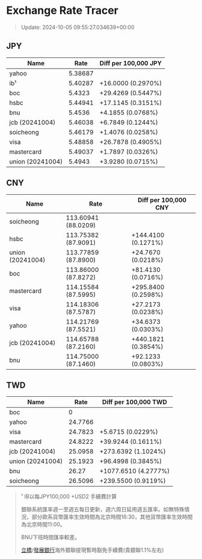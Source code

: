 # Exchange Rate Tracer

> Update: 2024-10-05 09:55:27.034639+00:00

## JPY

| Name             |    Rate | Diff per 100,000 JPY   |
|------------------|---------|------------------------|
| yahoo            | 5.38687 |                        |
| ib¹              | 5.40287 | +16.0000 (0.2970%)     |
| boc              | 5.4323  | +29.4269 (0.5447%)     |
| hsbc             | 5.44941 | +17.1145 (0.3151%)     |
| bnu              | 5.4536  | +4.1855 (0.0768%)      |
| jcb (20241004)   | 5.46038 | +6.7849 (0.1244%)      |
| soicheong        | 5.46179 | +1.4076 (0.0258%)      |
| visa             | 5.48858 | +26.7878 (0.4905%)     |
| mastercard       | 5.49037 | +1.7897 (0.0326%)      |
| union (20241004) | 5.4943  | +3.9280 (0.0715%)      |

## CNY

| Name             | Rate                | Diff per 100,000 CNY   |
|------------------|---------------------|------------------------|
| soicheong        | 113.60941	(88.0209) |                        |
| hsbc             | 113.75382	(87.9091) | +144.4100 (0.1271%)    |
| union (20241004) | 113.77859	(87.8900) | +24.7670 (0.0218%)     |
| boc              | 113.86000	(87.8272) | +81.4130 (0.0716%)     |
| mastercard       | 114.15584	(87.5995) | +295.8400 (0.2598%)    |
| visa             | 114.18306	(87.5787) | +27.2173 (0.0238%)     |
| yahoo            | 114.21769	(87.5521) | +34.6373 (0.0303%)     |
| jcb (20241004)   | 114.65788	(87.2160) | +440.1821 (0.3854%)    |
| bnu              | 114.75000	(87.1460) | +92.1233 (0.0803%)     |

## TWD

| Name             |    Rate | Diff per 100,000 TWD   |
|------------------|---------|------------------------|
| boc              |  0      |                        |
| yahoo            | 24.7766 |                        |
| visa             | 24.7823 | +5.6715 (0.0229%)      |
| mastercard       | 24.8222 | +39.9244 (0.1611%)     |
| jcb (20241004)   | 25.0958 | +273.6392 (1.1024%)    |
| union (20241004) | 25.1923 | +96.4998 (0.3845%)     |
| bnu              | 26.27   | +1077.6510 (4.2777%)   |
| soicheong        | 26.5096 | +239.5500 (0.9119%)    |


> ¹ IB以每JPY100,000 +USD2 手續費計算
>
> 銀聯系統匯率週一至週五每日更新，週六周日延用週五匯率。如無特殊情況，部分歐系貨幣匯率生效時間為北京時間16:30，其他貨幣匯率生效時間為北京時間11:00。
>
> BNU下班時間匯率較差。
>
> [立橋](https://www.wlbank.com.mo/uploads/ueditor/file/20181211/1544536513900230.pdf)/[發展銀行](https://www.mdb.com.mo/Service_Charges_20230728.pdf)海外銀聯提現暫時豁免手續費(貴銀聯1.1%左右)

